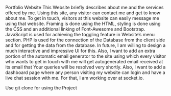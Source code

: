 
Portfolio Website
This Website briefly describes about me and the services offered by me. Using this site, any visitor can contact me and get to know about me. To get in touch, visitors at this website can easily message me using that website. 
Framing is done using the HTML, styling is done using the CSS and an additional linking of Font-Awesome and Bootstrap. JavaScript is used for achieving the toggling feature in Website’s menu section.
PHP is used for the connection of the Database from the client side and for getting the data from the database. 
In future, I am willing to design a much interactive and impressive UI for this. Also, I want to add an extra portion of the automatic email generator to the site using which every visitor who wants to get in touch with me will get autogenerated email received at its email that Your queries will be resolved very shortly. 
Also, I want to add a dashboard page where any person visiting my website can login and have a live chat session with me. For that, I am working over at socket.io.

Use git clone for using the Project
